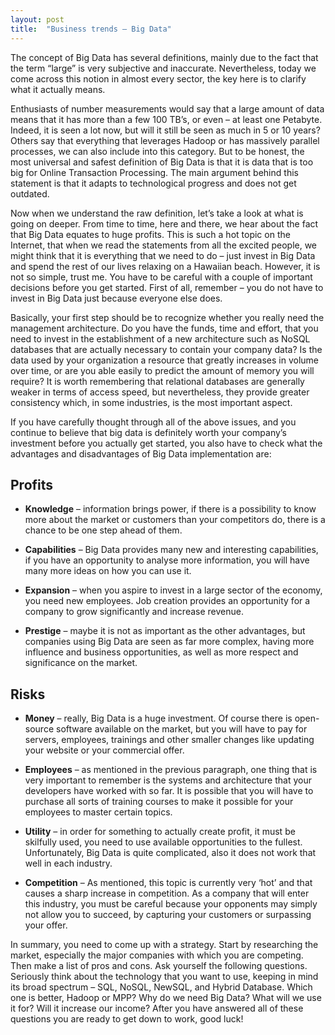 ```yaml
---
layout: post
title:  "Business trends – Big Data"
---
```


The concept of Big Data has several definitions, mainly due to the fact that the term “large” is very subjective and inaccurate. Nevertheless, today we come across this notion in almost every sector, the key here is to clarify what it actually means.

Enthusiasts of number measurements would say that a large amount of data means that it has more than a few 100 TB’s, or even – at least one Petabyte. Indeed, it is seen a lot now, but will it still be seen as much in 5 or 10 years? Others say that everything that leverages Hadoop or has massively parallel processes, we can also include into this category. But to be honest, the most universal and safest definition of Big Data is that it is data that is too big for Online Transaction Processing. The main argument behind this statement is that it adapts to technological progress and does not get outdated.

Now when we understand the raw definition, let’s take a look at what is going on deeper. From time to time, here and there, we hear about the fact that Big Data equates to huge profits. This is such a hot topic on the Internet, that when we read the statements from all the excited people, we might think that it is everything that we need to do – just invest in Big Data and spend the rest of our lives relaxing on a Hawaiian beach. However, it is not so simple, trust me. You have to be careful with a couple of important decisions before you get started. First of all, remember – you do not have to invest in Big Data just because everyone else does.

Basically, your first step should be to recognize whether you really need the management architecture. Do you have the funds, time and effort, that you need to invest in the establishment of a new architecture such as NoSQL databases that are actually necessary to contain your company data? Is the data used by your organization a resource that greatly increases in volume over time, or are you able easily to predict the amount of memory you will require? It is worth remembering that relational databases are generally weaker in terms of access speed, but nevertheless, they provide greater consistency which, in some industries, is the most important aspect.

If you have carefully thought through all of the above issues, and you continue to believe that big data is definitely worth your company’s investment before you actually get started, you also have to check what the advantages and disadvantages of Big Data implementation are:

## Profits
- **Knowledge** – information brings power, if there is a possibility to know more about the market or customers than your competitors do, there is a chance to be one step ahead of them.

- **Capabilities** – Big Data provides many new and interesting capabilities, if you have an opportunity to analyse more information, you will have many more ideas on how you can use it.
 
- **Expansion** – when you aspire to invest in a large sector of the economy, you need new employees. Job creation provides an opportunity for a company to grow significantly and increase revenue.
 
- **Prestige** – maybe it is not as important as the other advantages, but companies using Big Data are seen as far more complex, having more influence and business opportunities, as well as more respect and significance on the market.

## Risks
- **Money** – really, Big Data is a huge investment. Of course there is open-source software available on the market, but you will have to pay for servers, employees, trainings and other smaller changes like updating your website or your commercial offer.

- **Employees** – as mentioned in the previous paragraph, one thing that is very important to remember is the systems and architecture that your developers have worked with so far. It is possible that you will have to purchase all sorts of training courses to make it possible for your employees to master certain topics.

- **Utility** – in order for something to actually create profit, it must be skilfully used, you need to use available opportunities to the fullest. Unfortunately, Big Data is quite complicated, also it does not work that well in each industry.
 
- **Competition** – As mentioned, this topic is currently very ‘hot’ and that causes a sharp increase in competition. As a company that will enter this industry, you must be careful because your opponents may simply not allow you to succeed, by capturing your customers or surpassing your offer.
 
In summary, you need to come up with a strategy. Start by researching the market, especially the major companies with which you are competing. Then make a list of pros and cons. Ask yourself the following questions. Seriously think about the technology that you want to use, keeping in mind its broad spectrum – SQL, NoSQL, NewSQL, and Hybrid Database. Which one is better, Hadoop or MPP? Why do we need Big Data? What will we use it for? Will it increase our income? After you have answered all of these questions you are ready to get down to work, good luck!
